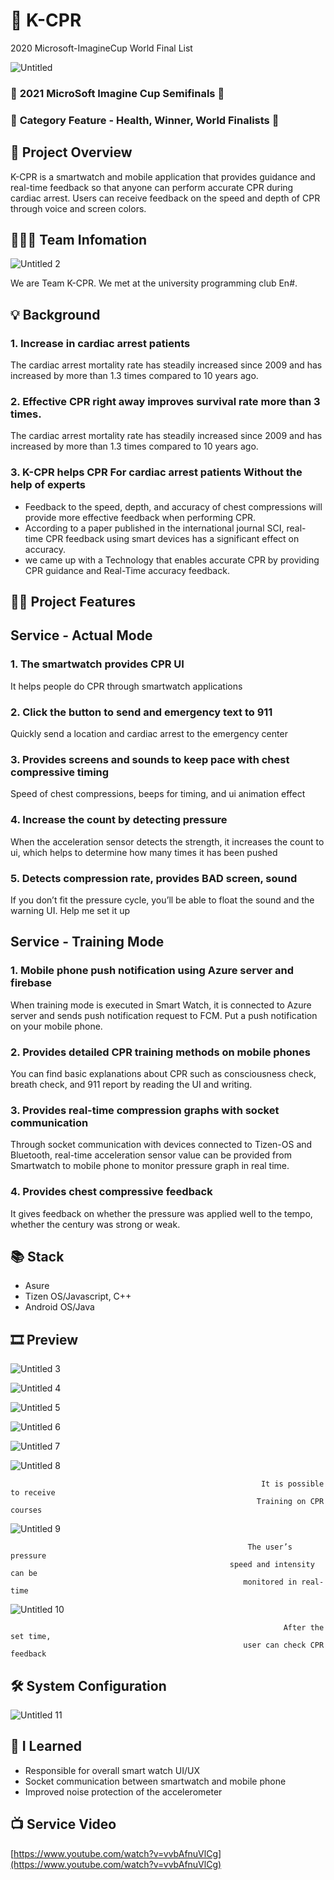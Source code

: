 # 💟 K-CPR


2020 Microsoft-ImagineCup World Final List

![Untitled](https://user-images.githubusercontent.com/59998914/126847722-977ee9fa-7d59-4c69-85d9-8ffb7ae4990c.png) 

### 🌟 **2021 MicroSoft Imagine Cup Semifinals** 🌟

### 🌟 **Category Feature - Health, Winner, World Finalists** 🌟

## 📖 Project Overview


K-CPR is a smartwatch and mobile application that provides guidance and real-time feedback so that anyone can perform accurate CPR during cardiac arrest. Users can receive feedback on the speed and depth of CPR through voice and screen colors.

## 👨‍👧‍👧 Team Infomation


![Untitled 2](https://user-images.githubusercontent.com/59998914/126847704-f0de4c1d-1767-45c0-96bf-226db743afeb.png)  

We are Team K-CPR. We met at the university programming club En#.

## 💡 Background


### 1. Increase in cardiac arrest patients

The cardiac arrest mortality rate has steadily
increased since 2009 and has increased by more
than 1.3 times compared to 10 years ago.

### 2. Effective CPR right away improves survival rate more than 3 times.

The cardiac arrest mortality rate has steadily
increased since 2009 and has increased by more
than 1.3 times compared to 10 years ago.

### 3. K-CPR helps CPR For cardiac arrest patients Without the help of experts

- Feedback to the speed, depth, and accuracy of chest compressions will
provide more effective feedback when performing CPR.
- According to a paper published in the international journal SCI, real-
time CPR feedback using smart devices has a significant effect on accuracy.
- we came up with a Technology that enables accurate
CPR by providing CPR guidance and Real-Time accuracy feedback.

## 👩‍💻 Project Features


## Service - Actual Mode

### 1. The smartwatch provides CPR UI

It helps people do CPR through smartwatch applications

### 2. Click the button to send and emergency text to 911

Quickly send a location and cardiac arrest to the emergency center

### 3. Provides screens and sounds to keep pace with chest compressive timing

Speed of chest compressions, beeps for timing, and ui animation effect

### 4. Increase the count by detecting pressure

When the acceleration sensor detects the strength, it increases the count to ui, which helps to determine how many times it has been pushed

### 5. Detects compression rate, provides BAD screen, sound

If you don’t fit the pressure cycle, you’ll be able to float the sound
and the warning UI. Help me set it up

## Service - Training Mode

### 1. Mobile phone push notification using Azure server and firebase

When training mode is executed in Smart Watch, it is connected to Azure server
and sends push notification request to FCM. Put a push notification on your mobile phone.

### 2. Provides detailed CPR training methods on mobile phones

You can find basic explanations about CPR such as consciousness check,
breath check, and 911 report by reading the UI and writing.

### 3. Provides real-time compression graphs with socket communication

Through socket communication with devices connected to Tizen-OS and Bluetooth,
real-time acceleration sensor value can be provided from Smartwatch to mobile phone
to monitor pressure graph in real time.

### 4. Provides chest compressive feedback

It gives feedback on whether the pressure was applied well to the tempo, whether the
century was strong or weak.

## 📚 Stack


- Asure
- Tizen OS/Javascript, C++
- Android OS/Java

## 🎞️ Preview

![Untitled 3](https://user-images.githubusercontent.com/59998914/126847707-437aba72-b85c-45c6-a53e-bb4462f44bdd.png)

![Untitled 4](https://user-images.githubusercontent.com/59998914/126847708-74262edf-a91f-48ce-907f-94443ad1a0fc.png)

![Untitled 5](https://user-images.githubusercontent.com/59998914/126847709-c41f9bed-6eff-4ea0-b443-b3056100b41b.png)

![Untitled 6](https://user-images.githubusercontent.com/59998914/126847712-5ae6f589-2978-4f19-95de-f3962fb42ab5.png)

![Untitled 7](https://user-images.githubusercontent.com/59998914/126847713-c2dd571d-78a7-465a-a8aa-6208b90f53a7.png)

![Untitled 8](https://user-images.githubusercontent.com/59998914/126847716-bd7be500-bba1-4bc1-96b9-f3da8ee1670b.png)


                                                            It is possible to receive
                                                           Training on CPR courses

![Untitled 9](https://user-images.githubusercontent.com/59998914/126847719-c7794682-320f-4bab-980b-3bb6a1f06272.png)

                                                         The user’s pressure
                                                     speed and intensity can be
                                                        monitored in real-time

![Untitled 10](https://user-images.githubusercontent.com/59998914/126847720-d1a6fc08-885a-43d6-91f5-40a682b770de.png)

                                                                 After the set time,
                                                        user can check CPR feedback

## 🛠️ System Configuration

![Untitled 11](https://user-images.githubusercontent.com/59998914/126847721-a4855ee5-2302-473f-b938-1b0df516dc7a.png)

## 💭 I Learned


- Responsible for overall smart watch UI/UX
- Socket communication between smartwatch and mobile phone
- Improved noise protection of the accelerometer

## 📺 Service Video


[https://www.youtube.com/watch?v=vvbAfnuVlCg](https://www.youtube.com/watch?v=vvbAfnuVlCg)
